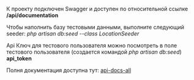 К проекту подключен Swagger и доступен по относительной ссылке **/api/documentation**

Чтобы наполнить базу тестовыми данными, выполните следующий seeder: *php artisan db:seed --class LocationSeeder*

Api Ключ для тестового пользователя можно посмотреть в поле тестового пользователя (создается командой *php artisan db:seed*) **api_token**

Полня документация доступна тут: [api-docs-all](storage/api-docs/api-docs-all.yaml)
